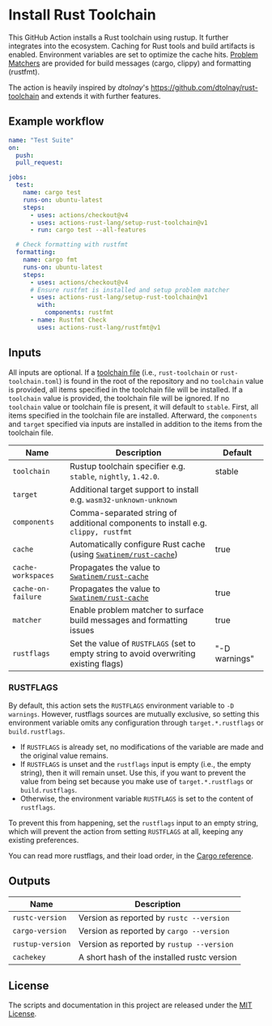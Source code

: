 # Install Rust Toolchain

This GitHub Action installs a Rust toolchain using rustup.
It further integrates into the ecosystem.
Caching for Rust tools and build artifacts is enabled.
Environment variables are set to optimize the cache hits.
[Problem Matchers] are provided for build messages (cargo, clippy) and formatting (rustfmt).

The action is heavily inspired by *dtolnay*'s <https://github.com/dtolnay/rust-toolchain> and extends it with further features.

## Example workflow

```yaml
name: "Test Suite"
on:
  push:
  pull_request:

jobs:
  test:
    name: cargo test
    runs-on: ubuntu-latest
    steps:
      - uses: actions/checkout@v4
      - uses: actions-rust-lang/setup-rust-toolchain@v1
      - run: cargo test --all-features

  # Check formatting with rustfmt
  formatting:
    name: cargo fmt
    runs-on: ubuntu-latest
    steps:
      - uses: actions/checkout@v4
      # Ensure rustfmt is installed and setup problem matcher
      - uses: actions-rust-lang/setup-rust-toolchain@v1
        with:
          components: rustfmt
      - name: Rustfmt Check
        uses: actions-rust-lang/rustfmt@v1
```

## Inputs

All inputs are optional.
If a [toolchain file](https://rust-lang.github.io/rustup/overrides.html#the-toolchain-file) (i.e., `rust-toolchain` or `rust-toolchain.toml`) is found in the root of the repository and no `toolchain` value is provided, all items specified in the toolchain file will be installed.
If a `toolchain` value is provided, the toolchain file will be ignored.
If no `toolchain` value or toolchain file is present, it will default to `stable`.
First, all items specified in the toolchain file are installed.
Afterward, the `components` and `target` specified via inputs are installed in addition to the items from the toolchain file.

| Name               | Description                                                                            | Default       |
|--------------------|----------------------------------------------------------------------------------------|---------------|
| `toolchain`        | Rustup toolchain specifier e.g. `stable`, `nightly`, `1.42.0`.                         | stable        |
| `target`           | Additional target support to install e.g. `wasm32-unknown-unknown`                     |               |
| `components`       | Comma-separated string of additional components to install e.g. `clippy, rustfmt`      |               |
| `cache`            | Automatically configure Rust cache (using [`Swatinem/rust-cache`])                     | true          |
| `cache-workspaces` | Propagates the value to [`Swatinem/rust-cache`]                                        |               |
| `cache-on-failure` | Propagates the value to [`Swatinem/rust-cache`]                                        | true          |
| `matcher`          | Enable problem matcher to surface build messages and formatting issues                 | true          |
| `rustflags`        | Set the value of `RUSTFLAGS` (set to empty string to avoid overwriting existing flags) | "-D warnings" |

[`Swatinem/rust-cache`]: https://github.com/Swatinem/rust-cache

### RUSTFLAGS

By default, this action sets the `RUSTFLAGS` environment variable to `-D warnings`.
However, rustflags sources are mutually exclusive, so setting this environment variable omits any configuration through `target.*.rustflags` or `build.rustflags`.

* If `RUSTFLAGS` is already set, no modifications of the variable are made and the original value remains.
* If `RUSTFLAGS` is unset and the `rustflags` input is empty (i.e., the empty string), then it will remain unset.
    Use this, if you want to prevent the value from being set because you make use of `target.*.rustflags` or `build.rustflags`.
* Otherwise, the environment variable `RUSTFLAGS` is set to the content of `rustflags`.

To prevent this from happening, set the `rustflags` input to an empty string, which will
prevent the action from setting `RUSTFLAGS` at all, keeping any existing preferences.

You can read more rustflags, and their load order, in the [Cargo reference].

## Outputs

| Name             | Description                                 |
| ---------------- | ------------------------------------------- |
| `rustc-version`  | Version as reported by `rustc --version`    |
| `cargo-version`  | Version as reported by `cargo --version`    |
| `rustup-version` | Version as reported by `rustup --version`   |
| `cachekey`       | A short hash of the installed rustc version |

## License

The scripts and documentation in this project are released under the [MIT
License].

[MIT License]: LICENSE
[Problem Matchers]: https://github.com/actions/toolkit/blob/main/docs/problem-matchers.md
[Cargo reference]: https://doc.rust-lang.org/cargo/reference/config.html?highlight=unknown#buildrustflags
